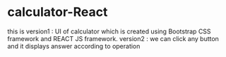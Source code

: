 # calculator-React
this is version1 : UI of calculator which is created using Bootstrap CSS framework and REACT JS framework.
version2 : we can click any button and it displays answer according to operation 